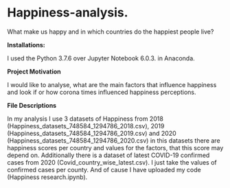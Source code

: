 # Happiness-analysis.
What make us happy and in which countries do the happiest people live?

**Installations:**

I used the Python 3.7.6 over Jupyter Notebook 6.0.3. in Anaconda.

**Project Motivation**

I would like to analyse, what are the main factors that influence happiness and look if or how corona times influenced happiness perceptions.

**File Descriptions**

In my analysis I use 3 datasets of Happiness from 2018 (Happiness_datasets_748584_1294786_2018.csv), 2019 (Happiness_datasets_748584_1294786_2019.csv) and 2020 (Happiness_datasets_748584_1294786_2020.csv) in this datasets there are happiness scores per country and values for the factors, that this score may depend on.
Additionally there is a dataset of latest COVID-19 confirmed cases from 2020 (Covid_country_wise_latest.csv). I just take the values of confirmed cases per county.
And of cause I have uploaded my code (Happiness research.ipynb).
